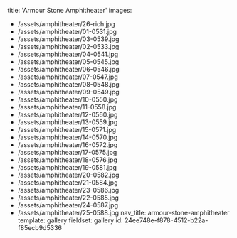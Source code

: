 title: 'Armour Stone Amphitheater'
images:
  - /assets/amphitheater/26-rich.jpg
  - /assets/amphitheater/01-0531.jpg
  - /assets/amphitheater/03-0539.jpg
  - /assets/amphitheater/02-0533.jpg
  - /assets/amphitheater/04-0541.jpg
  - /assets/amphitheater/05-0545.jpg
  - /assets/amphitheater/06-0546.jpg
  - /assets/amphitheater/07-0547.jpg
  - /assets/amphitheater/08-0548.jpg
  - /assets/amphitheater/09-0549.jpg
  - /assets/amphitheater/10-0550.jpg
  - /assets/amphitheater/11-0558.jpg
  - /assets/amphitheater/12-0560.jpg
  - /assets/amphitheater/13-0559.jpg
  - /assets/amphitheater/15-0571.jpg
  - /assets/amphitheater/14-0570.jpg
  - /assets/amphitheater/16-0572.jpg
  - /assets/amphitheater/17-0575.jpg
  - /assets/amphitheater/18-0576.jpg
  - /assets/amphitheater/19-0581.jpg
  - /assets/amphitheater/20-0582.jpg
  - /assets/amphitheater/21-0584.jpg
  - /assets/amphitheater/23-0586.jpg
  - /assets/amphitheater/22-0585.jpg
  - /assets/amphitheater/24-0587.jpg
  - /assets/amphitheater/25-0588.jpg
nav_title: armour-stone-amphitheater
template: gallery
fieldset: gallery
id: 24ee748e-f878-4512-b22a-f85ecb9d5336

